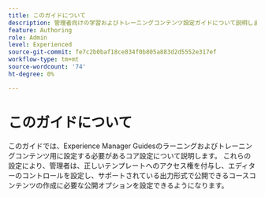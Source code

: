 ```yaml
---
title: このガイドについて
description: 管理者向けの学習およびトレーニングコンテンツ設定ガイドについて説明します。
feature: Authoring
role: Admin
level: Experienced
source-git-commit: fe7c2b0baf18ce834f0b805a883d2d5552e317ef
workflow-type: tm+mt
source-wordcount: '74'
ht-degree: 0%

---
```


# このガイドについて

このガイドでは、Experience Manager Guidesのラーニングおよびトレーニングコンテンツ用に設定する必要があるコア設定について説明します。 これらの設定により、管理者は、正しいテンプレートへのアクセス権を付与し、エディターのコントロールを設定し、サポートされている出力形式で公開できるコースコンテンツの作成に必要な公開オプションを設定できるようになります。




